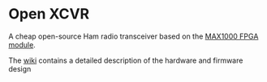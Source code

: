 # Open XCVR

A cheap open-source Ham radio transceiver based on the [MAX1000 FPGA module](https://shop.trenz-electronic.de/en/Products/Trenz-Electronic/MAX1000-Intel-MAX10/). 


The [wiki](https://github.com/dawsonjon/OpenXcvr/wiki) contains a detailed description of the hardware and firmware design
